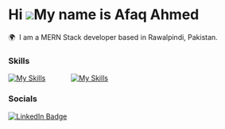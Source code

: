 Hi ![](https://user-images.githubusercontent.com/18350557/176309783-0785949b-9127-417c-8b55-ab5a4333674e.gif)My name is Afaq Ahmed
========================================================================================================================================

🌍  I am a MERN Stack developer based in Rawalpindi, Pakistan.
<br/>

### Skills

[![My Skills](https://skillicons.dev/icons?i=html,css,js,react,nodejs,mongodb,express,bootstrap,vercel,figma)](https://skillicons.dev) &nbsp; &nbsp; &nbsp; &nbsp; &nbsp; &nbsp; [![My Skills](https://skillicons.dev/icons?i=html,css,js,react,nodejs,mongodb,express,bootstrap,vercel,figma)](https://skillicons.dev)
<br/>

### Socials

<div id="badges">
  <a href="https://www.linkedin.com/in/afaaaq85/">
    <img src="https://img.shields.io/badge/LinkedIn-blue?style=for-the-badge&logo=linkedin&logoColor=white" alt="LinkedIn Badge"/>
  </a>
</div>
